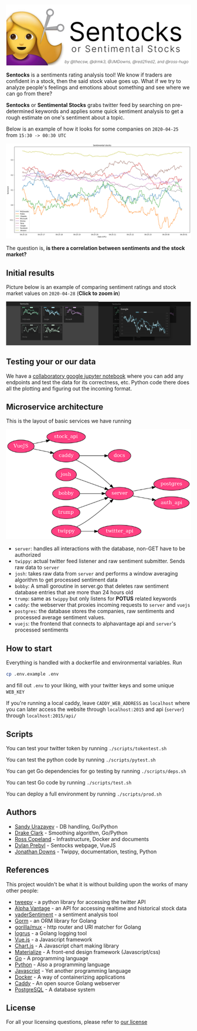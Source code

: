 ![Sentocks](./docs/sentocks.png)

**Sentocks** is a sentiments rating analysis tool! We know if 
traders are confident in a stock, then the said stock value 
goes up. What if we try to analyze people's feelings and 
emotions about something and see where we can go from there?

**Sentocks** or **Sentimental Stocks** grabs twitter feed by
searching on pre-determined keywords and applies some quick 
sentiment analysis to get a rough estimate on one's sentiment
about a topic. 

Below is an example of how it looks for some companies on
`2020-04-25` from `15:30 -> 00:30 UTC` 

![Sentocks Example](./docs/example.png)

The question is, **is there a correlation between sentiments 
and the stock market?**

## Initial results

Picture below is an example of comparing sentiment ratings and stock
market values on `2020-04-28` (**Click to zoom in**)

![Market result](./docs/result.png)

## Testing your or our data

We have a [collaboratory google jupyter notebook](https://colab.research.google.com/drive/1GsM5fP4Q6vdLs_Ct2WDGNDeKHH_hEq9R) where you can add any endpoints and test the data
for its correctness, etc. Python code there does all the plotting and figuring out
the incoming format.

## Microservice architecture

This is the layout of basic services we have running

![Architecture](./docs/arch.png)

- `server`: handles all interactions with the database, non-GET have to be authorized
- `twippy`: actual twitter feed listener and raw sentiment submitter. Sends raw data to `server`
- `josh`: takes raw data from `server` and performs a window averaging algorithm to get processed sentiment data
- `bobby`: A small goroutine in server.go that deletes raw sentiment database entries that are more than 24 hours old
- `trump`: same as `twippy` but only listens for **POTUS** related keywords
- `caddy`: the webserver that proxies incoming requests to `server` and `vuejs`
- `postgres`: the database stores the companies, raw sentiments and processed average sentiment values.
- `vuejs`: the frontend that connects to alphavantage api and `server`'s processed sentiments

## How to start

Everything is handled with a dockerfile and environmental variables. Run

```sh
cp .env.example .env
```

and fill out `.env` to your liking, with your twitter keys and some unique `WEB_KEY`

If you're running a local caddy, leave `CADDY_WEB_ADDRESS` as `localhost` where you can later
access the website through `localhost:2015` and api (`server`) through `localhost:2015/api/`

## Scripts

You can test your twitter token by running `./scripts/tokentest.sh`

You can test the python code by running `./scripts/pytest.sh`

You can get Go dependencies for go testing by running `./scripts/deps.sh`

You can test Go code by running `./scripts/test.sh`

You can deploy a full environment by running `./scripts/prod.sh`

## Authors

- [Sandy Urazayev](https://github.com/thecsw) - DB handling, Go/Python
- [Drake Clark](https://github.com/drmk3) - Smoothing algorithm, Go/Python 
- [Ross Copeland](https://github.com/ross-hugo) - Infrastructure, Docker and documents
- [Dylan Prebyl](https://github.com/red2gred2) - Sentocks webpage, VueJS
- [Jonathan Downs](https://github.com/JMDowns) - Twippy, documentation, testing, Python

## References

This project wouldn't be what it is without building upon the works of many other people:

- [tweepy](http://www.tweepy.org/) - a python library for accessing the twitter API
- [Alpha Vantage](https://www.alphavantage.co/) - an API for accessing realtime and historical stock data
- [vaderSentiment](https://github.com/cjhutto/vaderSentiment) - a sentiment analysis tool
- [Gorm](https://gorm.io/) - an ORM library for Golang
- [gorilla/mux](https://github.com/gorilla/mux) - http router and URl matcher for Golang
- [logrus](https://github.com/Sirupsen/logrus) - a Golang logging tool
- [Vue.js](https://vuejs.org/) - a Javascript framework
- [Chart.js](https://www.chartjs.org/) - A Javascript chart making library
- [Materialize](https://materializecss.com/) - A front-end design framework (Javascript/css)
- [Go](https://golang.org/) - A programming language
- [Python](https://www.python.org/) - Also a programming language
- [Javascript](https://en.wikipedia.org/wiki/JavaScript) - Yet another programming language
- [Docker](https://www.docker.com/) - A way of containerizing applications
- [Caddy](https://caddyserver.com/) - An open source Golang webserver
- [PostgreSQL](https://www.postgresql.org/) - A database system

## License

For all your licensing questions, please refer to [our license](./LICENSE)